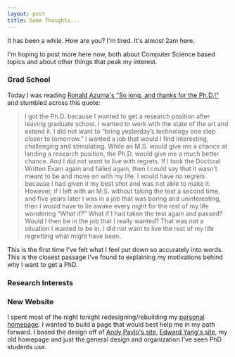 ```yaml
---
layout: post
title: Some Thoughts...
---
```


It has been a while. How are you? I'm tired. It's almost 2am here.

I'm hoping to post more here now, both about Computer Science based topics and about other things that peak my interest.

### Grad School



Today I was reading [Ronald Azuma's "So long, and thanks for the Ph.D.!"](http://www.cs.unc.edu/~azuma/hitch4.html) and stumbled across this quote:

> I got the Ph.D. because I wanted to get a research position after leaving graduate school. I wanted to work with the state of the art and extend it. I did not want to “bring yesterday’s technology one step closer to tomorrow.” I wanted a job that would I find interesting, challenging and stimulating. While an M.S. would give me a chance at landing a research position, the Ph.D. would give me a much better chance. And I did not want to live with regrets. If I took the Doctoral Written Exam again and failed again, then I could say that it wasn’t meant to be and move on with my life. I would have no regrets because I had given it my best shot and was not able to make it. However, if I left with an M.S. without taking the test a second time, and five years later I was in a job that was boring and uninteresting, then I would have to lie awake every night for the rest of my life wondering “What if?” What if I had taken the test again and passed? Would I then be in the job that I really wanted? That was not a situation I wanted to be in. I did not want to live the rest of my life regretting what might have been.

This is the first time I've felt what I feel put down so accurately into words. This is the closest passage I've found to explaining my motivations behind why I want to get a PhD.

### Research Interests

### New Website

I spent most of the night tonight redesigning/rebuilding my [personal homepage](http://www.elijahgrubb.com). I wanted to build a page that would best help me in my path forward. I based the design off of [Andy Pavlo's site](http://www.cs.cmu.edu/~pavlo/), [Edward Yang's site](http://ezyang.com/), my old homepage and just the general design and organization I've seen PhD students use.